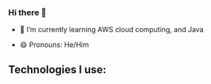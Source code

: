 ### Hi there 👋


<!--- 🔭 I’m currently working on ...--->
- 🌱 I’m currently learning AWS cloud computing, and Java
<!--- 👯 I’m looking to collaborate on ...--->
<!--- 🤔 I’m looking for help with ...--->
<!--- 💬 Ask me about ...--->
<!--- 📫 How to reach me: ...--->
- 😄 Pronouns: He/Him
<!--- ⚡ Fun fact: ...--->

## Technologies I use: 
<i class="fa-brands fa-bootstrap"></i>
